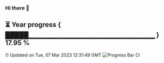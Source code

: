 ### Hi there 👋
⏳ Year progress { █████▁▁▁▁▁▁▁▁▁▁▁▁▁▁▁▁▁▁▁▁▁▁▁▁▁ } 17.95 %
---
⏰ Updated on Tue, 07 Mar 2023 12:31:49 GMT
![Progress Bar CI](https://github.com/liununu/liununu/workflows/Progress%20Bar%20CI/badge.svg)
